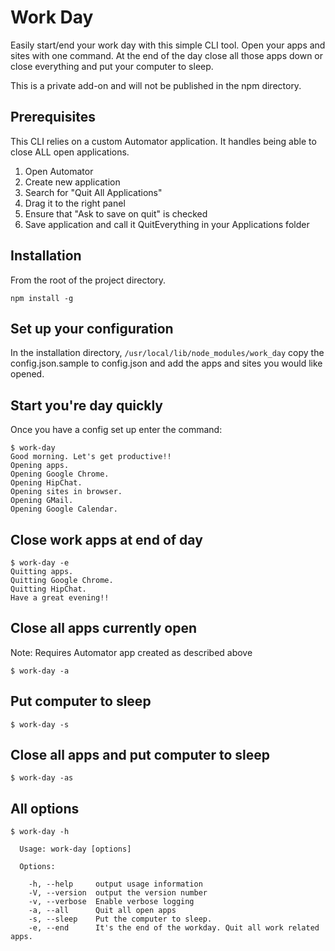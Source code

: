 # Work Day

Easily start/end your work day with this simple CLI tool.  Open your apps and sites with one command.  At the end of the day close all those apps down or close everything and put your computer to sleep.

This is a private add-on and will not be published in the npm directory.

## Prerequisites

This CLI relies on a custom Automator application.  It handles being able to close ALL open applications.

1. Open Automator
2. Create new application
3. Search for "Quit All Applications"
4. Drag it to the right panel
5. Ensure that "Ask to save on quit" is checked
6. Save application and call it QuitEverything in your Applications folder  

## Installation

From the root of the project directory.

```
npm install -g
```

## Set up your configuration

In the installation directory, `/usr/local/lib/node_modules/work_day` copy the config.json.sample to config.json and add the apps and sites you would like opened.

## Start you're day quickly

Once you have a config set up enter the command:

```
$ work-day
Good morning. Let's get productive!!
Opening apps.
Opening Google Chrome.
Opening HipChat.
Opening sites in browser.
Opening GMail.
Opening Google Calendar.
```

## Close work apps at end of day

```
$ work-day -e
Quitting apps.
Quitting Google Chrome.
Quitting HipChat.
Have a great evening!!
```

## Close all apps currently open

Note: Requires Automator app created as described above

```
$ work-day -a
```

## Put computer to sleep

```
$ work-day -s
```

## Close all apps and put computer to sleep

```
$ work-day -as
```

## All options

```
$ work-day -h

  Usage: work-day [options]

  Options:

    -h, --help     output usage information
    -V, --version  output the version number
    -v, --verbose  Enable verbose logging
    -a, --all      Quit all open apps
    -s, --sleep    Put the computer to sleep.
    -e, --end      It's the end of the workday. Quit all work related apps.
```